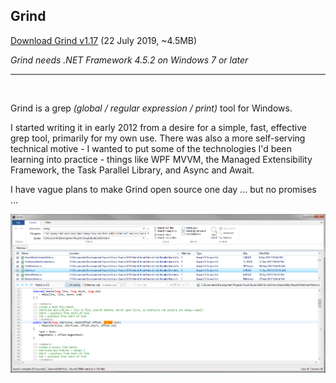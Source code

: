 ## Grind

[Download Grind v1.17](https://github.com/Arjailer/arjailer.github.io/releases/download/Grind-1.17/Grind.Setup.exe) (22 July 2019, ~4.5MB)

_Grind needs .NET Framework 4.5.2 on Windows 7 or later_

---

<br />

Grind is a grep _(global / regular expression / print)_ tool for Windows.

I started writing it in early 2012 from a desire for a simple, fast, effective grep tool, primarily for my own use. There was also a more self-serving technical motive - I wanted to put some of the technologies I'd been learning into practice - things like WPF MVVM, the Managed Extensibility Framework, the Task Parallel Library, and Async and Await.

I have vague plans to make Grind open source one day ... but no promises ...

![Grind screenshot](Grind1.png)
